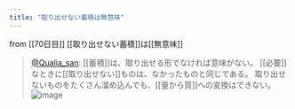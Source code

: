 ```yaml
---
title: "取り出せない蓄積は無意味"
---
```


from [[70日目]]
[[取り出せない蓄積]]は[[無意味]]
> [@Qualia_san](https://twitter.com/Qualia_san/status/1616471774493036546?s=20&t=FlK1Q7s5liwJ5nloThv3lA): [[蓄積]]は、取り出せる形でなければ意味がない。
> [[必要]]なときに[[取り出せない]]ものは、なかったものと同じである。
> 取り出せないものをたくさん溜め込んでも、[[量から質]]への変換はできない。
> ![image](https://pbs.twimg.com/media/Fm7cfwfaYAIW6u4.png)

